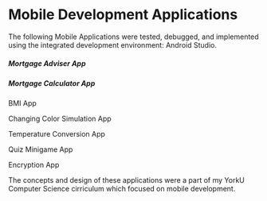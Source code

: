 # Mobile Development Applications

The following Mobile Applications were tested, debugged, and implemented using the integrated development environment: Android Studio.

##### Mortgage Adviser App

##### Mortgage Calculator App

BMI App

Changing Color Simulation App

Temperature Conversion App

Quiz Minigame App

Encryption App

The concepts and design of these applications were a part of my YorkU Computer Science cirriculum which focused on mobile development. 


